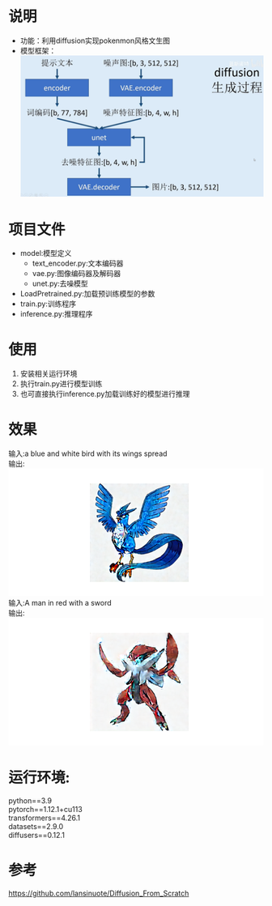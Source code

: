 # 说明
* 功能：利用diffusion实现pokenmon风格文生图
* 模型框架：
![image](framework.png)

# 项目文件
* model:模型定义
  * text_encoder.py:文本编码器
  * vae.py:图像编码器及解码器
  * unet.py:去噪模型
* LoadPretrained.py:加载预训练模型的参数
* train.py:训练程序
* inference.py:推理程序

# 使用
1. 安装相关运行环境
2. 执行train.py进行模型训练
3. 也可直接执行inference.py加载训练好的模型进行推理

# 效果
输入:a blue and white bird with its wings spread
<br>
输出:
![image](show1.png)
<br>
输入:A man in red with a sword
<br>
输出:
![image](show2.png)

# 运行环境:
python==3.9
<br>
pytorch==1.12.1+cu113
<br>
transformers==4.26.1
<br>
datasets==2.9.0
<br>
diffusers==0.12.1

# 参考
https://github.com/lansinuote/Diffusion_From_Scratch